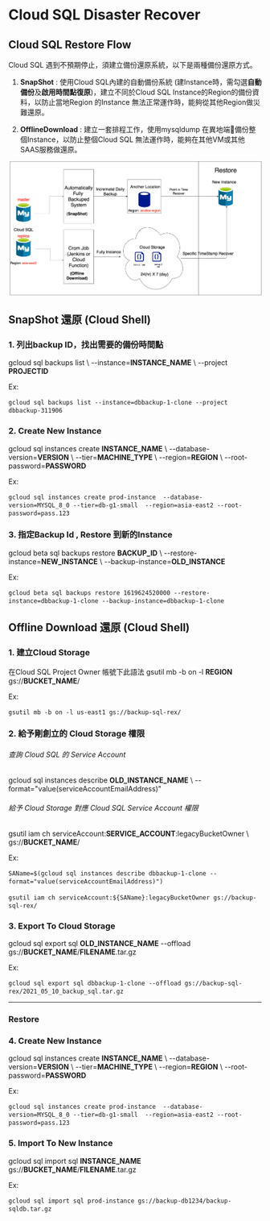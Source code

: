 # Cloud SQL Disaster Recover

## Cloud SQL Restore Flow

Cloud SQL 遇到不預期停止，須建立備份還原系統，以下是兩種備份還原方式。

1. **SnapShot** : 使用Cloud SQL內建的自動備份系統 (建Instance時，需勾選**自動備份**及**啟用時間點復原**)，建立不同於Cloud SQL Instance的Region的備份資料，以防止當地Region 的Instance 無法正常運作時，能夠從其他Region做災難還原。

2. **OfflineDownload** : 建立一套排程工作，使用mysqldump 在異地端備份整個Instance，以防止整個Cloud SQL 無法運作時，能夠在其他VM或其他SAAS服務做還原。

![backup.png](../images/cloud-sql-disaster-recover/backup_flow.png)

##  SnapShot 還原 (Cloud Shell)


### 1. 列出backup ID，找出需要的備份時間點
gcloud sql backups list \\
--instance=**INSTANCE_NAME** \\ 
--project **PROJECTID**


Ex:
```
gcloud sql backups list --instance=dbbackup-1-clone --project dbbackup-311906
```

### 2. Create New Instance 

gcloud sql instances create **INSTANCE_NAME**  \\
--database-version=**VERSION** \\
--tier=**MACHINE_TYPE**  \\
--region=**REGION** \\
--root-password=**PASSWORD**


Ex:
```
gcloud sql instances create prod-instance  --database-version=MYSQL_8_0 --tier=db-g1-small  --region=asia-east2 --root-password=pass.123
```


### 3. 指定Backup Id , Restore 到新的Instance
gcloud beta sql backups restore **BACKUP_ID** \\
--restore-instance=**NEW_INSTANCE** \\
--backup-instance=**OLD_INSTANCE**

Ex:
```
gcloud beta sql backups restore 1619624520000 --restore-instance=dbbackup-1-clone --backup-instance=dbbackup-1-clone
```

## Offline Download 還原 (Cloud Shell)


### 1. 建立Cloud Storage

在Cloud SQL Project Owner 帳號下此語法
gsutil mb -b on -l **REGION** gs://**BUCKET_NAME**/

Ex:
```
gsutil mb -b on -l us-east1 gs://backup-sql-rex/
```

### 2. 給予剛創立的 Cloud Storage 權限 

###### 查詢 Cloud SQL 的 Service Account
gcloud sql instances describe **OLD_INSTANCE_NAME** \\
--format="value(serviceAccountEmailAddress)"
###### 給予 Cloud Storage 對應 Cloud SQL Service Account 權限

gsutil iam ch serviceAccount:**SERVICE_ACCOUNT**:legacyBucketOwner \\
gs://**BUCKET_NAME**/

Ex:
```
SAName=$(gcloud sql instances describe dbbackup-1-clone --format="value(serviceAccountEmailAddress)")

gsutil iam ch serviceAccount:${SAName}:legacyBucketOwner gs://backup-sql-rex/

```

### 3. Export To Cloud Storage

gcloud sql export sql **OLD_INSTANCE_NAME** --offload gs://**BUCKET_NAME**/**FILENAME**.tar.gz

Ex:
```
gcloud sql export sql dbbackup-1-clone --offload gs://backup-sql-rex/2021_05_10_backup_sql.tar.gz
```

----
### Restore

### 4. Create New Instance 

gcloud sql instances create **INSTANCE_NAME**  \\
--database-version=**VERSION** \\
--tier=**MACHINE_TYPE**  \\
--region=**REGION** \\
--root-password=**PASSWORD**


Ex:
```
gcloud sql instances create prod-instance  --database-version=MYSQL_8_0 --tier=db-g1-small  --region=asia-east2 --root-password=pass.123
```

### 5. Import To New Instance

gcloud sql import sql **INSTANCE_NAME**
gs://**BUCKET_NAME**/**FILENAME**.tar.gz

Ex:
```
gcloud sql import sql prod-instance gs://backup-db1234/backup-sqldb.tar.gz
```
